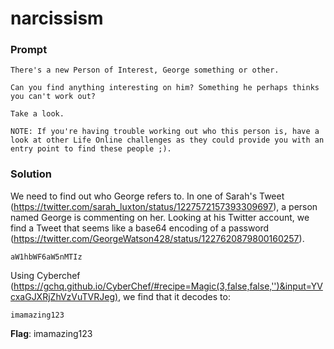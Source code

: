 # narcissism

### Prompt
```
There's a new Person of Interest, George something or other.

Can you find anything interesting on him? Something he perhaps thinks you can't work out?

Take a look.

NOTE: If you're having trouble working out who this person is, have a look at other Life Online challenges as they could provide you with an entry point to find these people ;).
```

### Solution
We need to find out who George refers to. In one of Sarah's Tweet (https://twitter.com/sarah_luxton/status/1227572157393309697), a person named George is commenting on her.
Looking at his Twitter account, we find a Tweet that seems like a base64 encoding of a password (https://twitter.com/GeorgeWatson428/status/1227620879800160257).

`aW1hbWF6aW5nMTIz`

Using Cyberchef (https://gchq.github.io/CyberChef/#recipe=Magic(3,false,false,'')&input=YVcxaGJXRjZhVzVuTVRJeg), we find that it decodes to:

`imamazing123`

**Flag**: imamazing123

